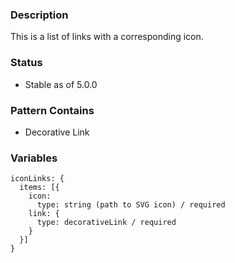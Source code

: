### Description
This is a list of links with a corresponding icon.

### Status
* Stable as of 5.0.0

### Pattern Contains
* Decorative Link

### Variables
~~~
iconLinks: {
  items: [{
    icon:
      type: string (path to SVG icon) / required
    link: {
      type: decorativeLink / required
    }
  }]
}
~~~
